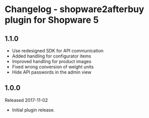 # Changelog - shopware2afterbuy plugin for Shopware 5

## 1.1.0
* Use redesigned SDK for API communication
* Added handling for configurator items
* Improved handling for product images
* Fixed wrong conversion of weight units
* Hide API passwords in the admin view

## 1.0.0
Released 2017-11-02
* Initial plugin release.
